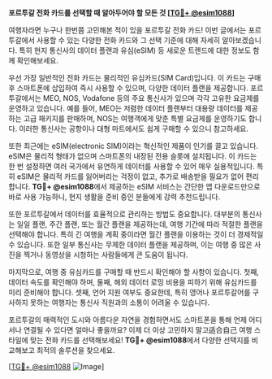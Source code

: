 **포르투갈 전화 카드를 선택할 때 알아두어야 할 모든 것 [[TG💪+ @esim1088](https://t.me/s/esim1088)]**

여행자라면 누구나 한번쯤 고민해본 적이 있을 포르투갈 전화 카드! 이번 글에서는 포르투갈에서 사용할 수 있는 다양한 전화 카드와 그 선택 기준에 대해 자세히 알아보겠습니다. 특히 현지 통신사의 데이터 플랜과 유심(eSIM) 등 새로운 트렌드에 대한 정보도 함께 확인해보세요.

우선 가장 일반적인 전화 카드는 물리적인 유심카드(SIM Card)입니다. 이 카드는 구매 후 스마트폰에 삽입하여 즉시 사용할 수 있으며, 다양한 데이터 플랜을 제공합니다. 포르투갈에서는 MEO, NOS, Vodafone 등의 주요 통신사가 있으며 각각 고유한 요금제를 운영하고 있습니다. 예를 들어, MEO는 저렴한 데이터 플랜부터 대용량 데이터를 제공하는 고급 패키지를 판매하며, NOS는 여행객에게 맞춘 특별 요금제를 운영하기도 합니다. 이러한 통신사는 공항이나 대형 마트에서도 쉽게 구매할 수 있으니 참고하세요.

또한 최근에는 eSIM(electronic SIM)이라는 혁신적인 제품이 인기를 끌고 있습니다. eSIM은 물리적 형태가 없으며 스마트폰의 내장된 전용 슬롯에 설치됩니다. 이 카드는 한 번 설정하면 여러 국가에서 유연하게 데이터를 사용할 수 있어 매우 실용적입니다. 특히 eSIM은 물리적 카드를 잃어버리는 걱정이 없고, 추가로 배송받을 필요가 없어 편리합니다. **TG💪+ @esim1088**에서 제공하는 eSIM 서비스는 간단한 앱 다운로드만으로 바로 사용 가능하니, 현지 생활을 준비 중인 분들에게 강력 추천드립니다.

또한 포르투갈에서 데이터를 효율적으로 관리하는 방법도 중요합니다. 대부분의 통신사는 일일 플랜, 주간 플랜, 또는 월간 플랜을 제공하는데, 여행 기간에 따라 적절한 플랜을 선택해야 합니다. 특히 긴 여행을 계획 중이라면 월간 플랜을 이용하는 것이 더 경제적일 수 있습니다. 또한 일부 통신사는 무제한 데이터 플랜을 제공하며, 이는 여행 중 많은 사진을 찍거나 동영상을 시청하는 사람들에게 큰 도움이 됩니다.

마지막으로, 여행 중 유심카드를 구매할 때 반드시 확인해야 할 사항이 있습니다. 첫째, 데이터 속도를 확인해야 하며, 둘째, 해외 데이터 로밍 비용을 피하기 위해 유심카드를 미리 준비해야 합니다. 셋째, 언어 지원 여부도 중요한데, 특히 영어나 포르투갈어를 구사하지 못하는 여행자는 통신사 직원과의 소통이 어려울 수 있습니다.

포르투갈의 매력적인 도시와 아름다운 자연을 경험하면서도 스마트폰을 통해 언제 어디서나 연결될 수 있다면 얼마나 좋을까요? 이제 더 이상 고민하지 말고适合自己 여행 스타일에 맞는 전화 카드를 선택해보세요! **TG💪+ @esim1088**에서 다양한 선택지를 비교해보고 최적의 솔루션을 찾으세요.

[[TG💪+ @esim1088](https://t.me/s/esim1088) ![Image](https://i.postimg.cc/Y0z9fWf4/image.png)]